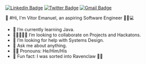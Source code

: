 [![Linkedin Badge](https://img.shields.io/badge/-LinkedIn-blue?style=flat-square&logo=Linkedin&&target=_blanklogoColor=white&link=https://www.linkedin.com/in/vitoremanueldev/)](https://www.linkedin.com/in/vitoremanueldev/)
  [![Twitter Badge](https://img.shields.io/badge/-Twitter-1ca0f1?style=flat-square&labelColor=1ca0f1&target=_blank&logo=twitter&logoColor=white&link=https://twitter.com/vitoremanueldev)](https://twitter.com/vitoremanueldev)
  [![Gmail Badge](https://img.shields.io/badge/-Gmail-c14438?style=flat-square&logo=Gmail&logoColor=white&link=mailto:veslima3@gmail.com.br)](mailto:veslima3@gmail.com.br)


👋 #Hi, I'm Vitor Emanuel, an aspiring Software Engineer 👨🏿💻 

<!--
**VitorEmanuelDev/vitoremanueldev** is a ✨ _special_ ✨ repository because its `README.md` (this file) appears on your GitHub profile.

<!--- 🔭 I’m currently working on ...--> 
- 🌱 I’m currently learning Java.
- 👩🏿‍🤝‍👩🏻 I’m looking to collaborate on Projects and Hackatons.
- 🤔 I’m looking for help with Systems Design.
- 💬 Ask me about anything.
- 🏳️‍🌈 Pronouns: He/Him/His
- 🦄 Fun fact: I was sorted into Ravenclaw 🧙🏿

  
